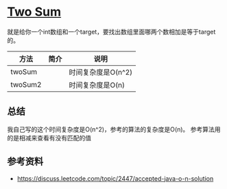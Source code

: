 # [Two Sum](https://leetcode-cn.com/problems/two-sum/)
就是给你一个int数组和一个target，要找出数组里面哪两个数相加是等于target的。

|方法|简介|说明|
|---|---|---|
|twoSum||时间复杂度是O(n^2)|
|twoSum2||时间复杂度是O(n)|

## 总结
我自己写的这个时间复杂度是O(n^2)，参考的算法的复杂度是O(n)。
参考算法用的是相减来查看有没有匹配的值

## 参考资料
 - https://discuss.leetcode.com/topic/2447/accepted-java-o-n-solution